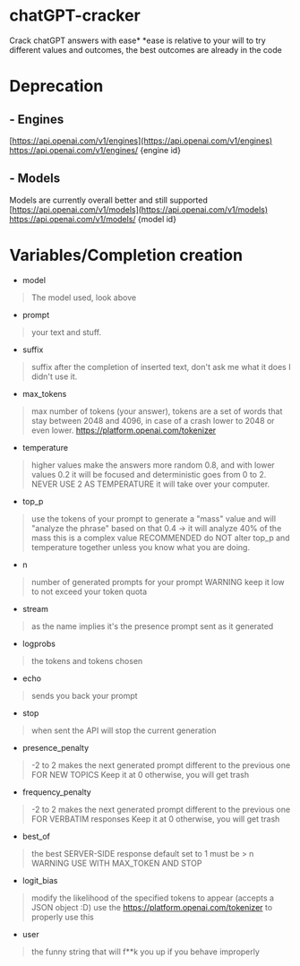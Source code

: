 # chatGPT-cracker
Crack chatGPT answers with ease*
*ease is relative to your will to try different values and outcomes, the best outcomes are already in the code
# Deprecation
## - Engines
[https://api.openai.com/v1/engines](https://api.openai.com/v1/engines) https://api.openai.com/v1/engines/ {engine id}
## - Models
Models are currently overall better  and still supported
[https://api.openai.com/v1/models](https://api.openai.com/v1/models)
https://api.openai.com/v1/models/ {model id}
# Variables/Completion creation
- model
> The model used, look above
- prompt
>your text and stuff.
- suffix
> suffix after the completion of inserted text, don't ask me what it does I didn't use it.
- max_tokens
> max number of tokens (your answer), tokens are a set of words that stay between 2048 and 4096, in case of a crash lower to 2048 or even lower. https://platform.openai.com/tokenizer
- temperature
> higher values make the answers more random 0.8, and with lower values 0.2 it will be focused and deterministic
> goes from 0 to 2.
> NEVER USE 2 AS TEMPERATURE it will take over your computer.
-  top_p 
> use the tokens of your prompt to generate a "mass" value and will "analyze the phrase" based on that
> 0.4 -> it will analyze 40% of the mass
> this is a complex value
> RECOMMENDED do NOT alter top_p and temperature together unless you know what you are doing.
- n 
> number of generated prompts for your prompt
> WARNING keep it low to not exceed your token quota
- stream 
> as the name implies it's the presence prompt sent as it generated
- logprobs 
> the tokens and tokens chosen
- echo 
> sends you back your prompt
- stop 
> when sent the API will stop the current generation
- presence_penalty 
> -2 to 2
makes the next generated prompt different to the previous one
FOR NEW TOPICS
Keep it at 0 otherwise, you will get trash
- frequency_penalty 
> -2 to 2
makes the next generated prompt different to the previous one
FOR VERBATIM responses
Keep it at 0 otherwise, you will get trash
- best_of 
> the best SERVER-SIDE response
default set to 1
must be > n
WARNING USE WITH MAX_TOKEN AND STOP
- logit_bias 
> modify the likelihood of the specified tokens to appear (accepts a JSON object :D)
use the https://platform.openai.com/tokenizer to properly use this
- user 
> the funny string that will f**k you up if you behave improperly

